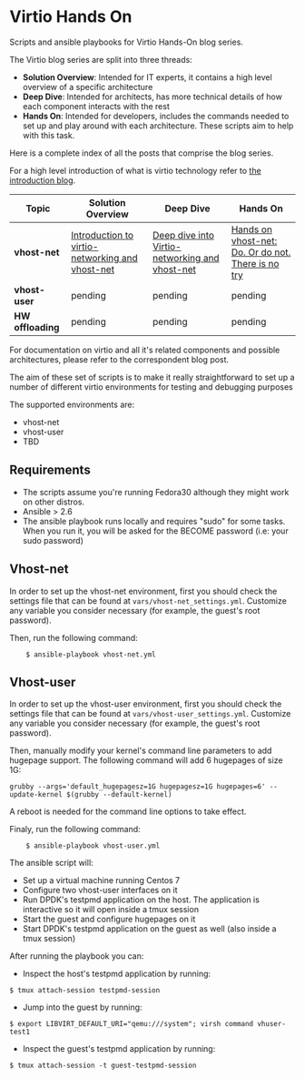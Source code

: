 # Virtio Hands On
Scripts and ansible playbooks for Virtio Hands-On blog series.

The Virtio blog series are split into three threads:

 - **Solution Overview**: Intended for IT experts, it contains a high level overview of a specific architecture
 - **Deep Dive**: Intended for architects, has more technical details of how each component interacts with the rest
 - **Hands On**: Intended for developers, includes the commands needed to set up and play around with each architecture. These scripts aim to help with this task.

Here is a complete index of all the posts that comprise the blog series.

For a high level introduction of what is virtio technology refer to [the introduction blog](https://www.redhat.com/en/blog/introducing-virtio-networking-combining-virtualization-and-networking-modern-it).


| Topic                                | Solution Overview | Deep Dive | Hands On |
|--------------------------------------|-------------------|-----------|----------|
| **vhost-net**           | [Introduction to virtio-networking and vhost-net](https://www.redhat.com/en/blog/introduction-virtio-networking-and-vhost-net)               | [Deep dive into Virtio-networking and vhost-net](https://www.redhat.com/en/blog/deep-dive-virtio-networking-and-vhost-net) | [Hands on vhost-net: Do. Or do not. There is no try](https://www.redhat.com/en/blog/hands-vhost-net-do-or-do-not-there-no-try)  | 
| **vhost-user** | pending               | pending       | pending      |
| **HW offloading** | pending               | pending       | pending      |



For documentation on virtio and all it's related components and possible architectures, please refer to the correspondent blog post.

The aim of these set of scripts is to make it really straightforward to set up
a number of different virtio environments for testing and debugging purposes

The supported environments are:

- vhost-net
- vhost-user
- TBD


## Requirements
- The scripts assume you're running Fedora30 although they might work on other distros.
- Ansible > 2.6
- The ansible playbook runs locally and requires "sudo" for some tasks. When you run it,
you will be asked for the BECOME password (i.e: your sudo password)

## Vhost-net
In order to set up the vhost-net environment, first you should check the settings file that can be found at `vars/vhost-net_settings.yml`.
Customize any variable you consider necessary (for example, the guest's root password).

Then, run the following command:

```
    $ ansible-playbook vhost-net.yml
```

## Vhost-user
In order to set up the vhost-user environment, first you should check the settings file that can be found at `vars/vhost-user_settings.yml`.
Customize any variable you consider necessary (for example, the guest's root password).

Then, manually modify your kernel's command line parameters to add hugepage support. The following command will add 6 hugepages of size 1G:

```
grubby --args='default_hugepagesz=1G hugepagesz=1G hugepages=6' --update-kernel $(grubby --default-kernel)
```

A reboot is needed for the command line options to take effect.

Finaly, run the following command:

```
    $ ansible-playbook vhost-user.yml
```

The ansible script will:

- Set up a virtual machine running Centos 7
- Configure two vhost-user interfaces on it
- Run DPDK's testpmd application on the host. The application is interactive so
it will open inside a tmux session
- Start the guest and configure hugepages on it
- Start DPDK's testpmd application on the guest as well (also inside a tmux session)

After running the playbook you can:
- Inspect the host's testpmd application by running:

```
$ tmux attach-session testpmd-session
```

- Jump into the guest by running:

```
$ export LIBVIRT_DEFAULT_URI="qemu:///system"; virsh command vhuser-test1
```

- Inspect the guest's testpmd application by running:

```
$ tmux attach-session -t guest-testpmd-session
```

